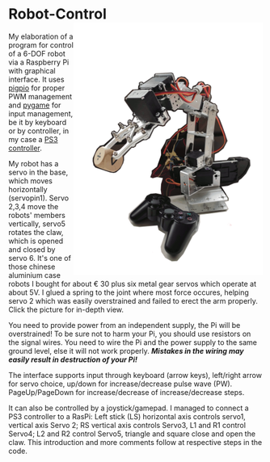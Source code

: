 # Robot-Control <img src="https://github.com/darko-sys/Robot-Control/blob/main/Robot.gif" alt="picture not loaded" height="500" align="right">
My elaboration of a program for control of a 6-DOF robot via a Raspberry Pi with graphical interface. It uses <a href="https://github.com/joan2937/pigpio">pigpio</a> for proper PWM management and  <a href="https://www.pygame.org/">pygame</a> for input management, be it by keyboard or by controller, in my case a <a href="https://pythonhosted.org/triangula/sixaxis.html">PS3 controller</a>.

My robot has a servo in the base, which moves horizontally (servopin1). Servo 2,3,4 move the robots' members vertically, servo5 rotates the claw, which is opened and closed by servo 6.
It's one of those chinese aluminium case robots I bought for about € 30 plus six metal gear servos which operate at about 5V. I glued a spring to the joint where most force occures, helping servo 2 which was easily overstrained and failed to erect the arm properly. Click the picture for in-depth view.

You need to provide power from an independent supply, the Pi will be overstrained! To be sure not to harm your Pi, you should use resistors on the signal wires. You need to wire the Pi and the power supply to the same ground level, else it will not work properly. <b><i>Mistakes in the wiring may easily result in destruction of your Pi!</i></b>

The interface supports input through keyboard (arrow keys), left/right arrow for servo choice, up/down for increase/decrease pulse wave (PW). PageUp/PageDown for increase/decrease of increase/decrease steps. 

It can also be controlled by a joystick/gamepad. I managed to connect a PS3 controller to a RasPi:
Left stick (LS) horizontal axis controls servo1, vertical axis Servo 2;
RS vertical axis controls Servo3, L1 and R1 control Servo4;
L2 and R2 control Servo5, triangle and square close and open the claw.
This introduction and more comments follow at respective steps in the code.

